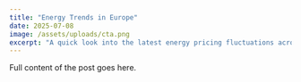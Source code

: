 ```yaml
---
title: "Energy Trends in Europe"
date: 2025-07-08
image: /assets/uploads/cta.png
excerpt: "A quick look into the latest energy pricing fluctuations across the EU."
---
```


Full content of the post goes here.
